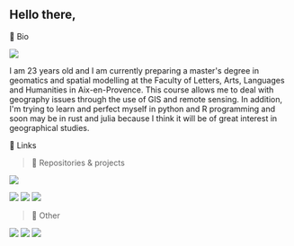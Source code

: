 Hello there,
---

<p>&#128204; Bio</p>

![](https://media.giphy.com/media/uirZilfaQk85a/giphy.gif)

I am 23 years old and I am currently preparing a master's degree in geomatics and spatial modelling at the Faculty of Letters, Arts, Languages and Humanities in Aix-en-Provence.
This course allows me to deal with geography issues through the use of GIS and remote sensing. In addition, I'm trying to learn and perfect myself in python and R programming and soon may be in rust and julia because I think it will be of great interest in geographical studies.

<p>&#128279; Links</p>

> <p>&#128190; Repositories & projects</p>

![](https://img.shields.io/static/v1?label=&labelColor=313131&message=pierre-m&color=3775A9&style=flat&logo=pypi&link=https://pypi.org/user/pierre-m/)

![](https://img.shields.io/static/v1?label=&labelColor=313131&message=pierre-manchon&color=181717&style=flat&logo=github&link=https://github.com/pierre-manchon)
![](https://img.shields.io/static/v1?label=&labelColor=313131&message=pierre-manchon&color=FCA121&style=flat&logo=gitlab&link=https://gitlab.com/pierre-manchon)
![](https://img.shields.io/static/v1?label=&labelColor=313131&message=pierre-manchon&color=0052CC&style=flat&logo=bitbucket&link=https://bitbucket.org/pierre-manchon/)

> <p>&#128221; Other</p>

![](https://img.shields.io/static/v1?label=&labelColor=313131&message=@pierre-manchon&color=0A0A0A&style=flat&logo=medium&link=https://medium.com/@pierre.manchon)
![](https://img.shields.io/static/v1?label=&labelColor=313131&message=pierremanchon&color=12100E&style=flat&logo=dev.to&link=https://dev.to/pierremanchon)
![](https://img.shields.io/static/v1?label=&labelColor=313131&message=pierre-manchon&color=0077B5&style=flat&logo=linkedin&link=https://www.linkedin.com/in/pierre-manchon/)

<!--
Save this
![](https://img.shields.io/static/v1?label=&labelColor=313131&message=pierremanchon&color=2496ED&style=flat&logo=docker&link=https://hub.docker.com/u/pierremanchon)
![](https://img.shields.io/static/v1?label=&labelColor=313131&message=SIDM&color=F44A6A&style=flat&logo=codefactor&link=https://www.codefactor.io/repository/github/pierrot-m/sidm)
![](https://img.shields.io/static/v1?label=&labelColor=313131&message=SIDM&color=3F5767&style=flat&logo=coveralls&link=https://coveralls.io/github/pierrot-m/SIDM)
![](https://img.shields.io/static/v1?label=&labelColor=313131&message=SIDM&color=3EAAAF&style=flat&logo=travis-ci&link=https://travis-ci.org/github/pierre-manchon/SIDM)
![](https://img.shields.io/static/v1?label=&labelColor=313131&message=SIDM&color=000000&style=flat&logo=code-climate&link=https://codeclimate.com/github/pierrot-m/SIDM)
-->
